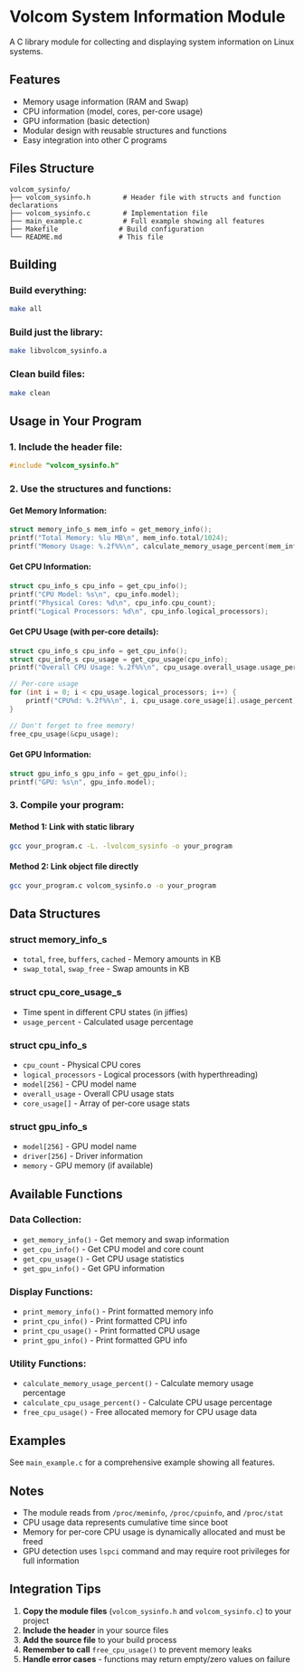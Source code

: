 # Volcom System Information Module

A C library module for collecting and displaying system information on Linux systems.

## Features

-   Memory usage information (RAM and Swap)
-   CPU information (model, cores, per-core usage)
-   GPU information (basic detection)
-   Modular design with reusable structures and functions
-   Easy integration into other C programs

## Files Structure

```
volcom_sysinfo/
├── volcom_sysinfo.h        # Header file with structs and function declarations
├── volcom_sysinfo.c        # Implementation file
├── main_example.c          # Full example showing all features
├── Makefile               # Build configuration
└── README.md              # This file
```

## Building

### Build everything:

```bash
make all
```

### Build just the library:

```bash
make libvolcom_sysinfo.a
```

### Clean build files:

```bash
make clean
```

## Usage in Your Program

### 1. Include the header file:

```c
#include "volcom_sysinfo.h"
```

### 2. Use the structures and functions:

#### Get Memory Information:

```c
struct memory_info_s mem_info = get_memory_info();
printf("Total Memory: %lu MB\n", mem_info.total/1024);
printf("Memory Usage: %.2f%%\n", calculate_memory_usage_percent(mem_info));
```

#### Get CPU Information:

```c
struct cpu_info_s cpu_info = get_cpu_info();
printf("CPU Model: %s\n", cpu_info.model);
printf("Physical Cores: %d\n", cpu_info.cpu_count);
printf("Logical Processors: %d\n", cpu_info.logical_processors);
```

#### Get CPU Usage (with per-core details):

```c
struct cpu_info_s cpu_info = get_cpu_info();
struct cpu_info_s cpu_usage = get_cpu_usage(cpu_info);
printf("Overall CPU Usage: %.2f%%\n", cpu_usage.overall_usage.usage_percent);

// Per-core usage
for (int i = 0; i < cpu_usage.logical_processors; i++) {
    printf("CPU%d: %.2f%%\n", i, cpu_usage.core_usage[i].usage_percent);
}

// Don't forget to free memory!
free_cpu_usage(&cpu_usage);
```

#### Get GPU Information:

```c
struct gpu_info_s gpu_info = get_gpu_info();
printf("GPU: %s\n", gpu_info.model);
```

### 3. Compile your program:

#### Method 1: Link with static library

```bash
gcc your_program.c -L. -lvolcom_sysinfo -o your_program
```

#### Method 2: Link object file directly

```bash
gcc your_program.c volcom_sysinfo.o -o your_program
```

## Data Structures

### struct memory_info_s

-   `total`, `free`, `buffers`, `cached` - Memory amounts in KB
-   `swap_total`, `swap_free` - Swap amounts in KB

### struct cpu_core_usage_s

-   Time spent in different CPU states (in jiffies)
-   `usage_percent` - Calculated usage percentage

### struct cpu_info_s

-   `cpu_count` - Physical CPU cores
-   `logical_processors` - Logical processors (with hyperthreading)
-   `model[256]` - CPU model name
-   `overall_usage` - Overall CPU usage stats
-   `core_usage[]` - Array of per-core usage stats

### struct gpu_info_s

-   `model[256]` - GPU model name
-   `driver[256]` - Driver information
-   `memory` - GPU memory (if available)

## Available Functions

### Data Collection:

-   `get_memory_info()` - Get memory and swap information
-   `get_cpu_info()` - Get CPU model and core count
-   `get_cpu_usage()` - Get CPU usage statistics
-   `get_gpu_info()` - Get GPU information

### Display Functions:

-   `print_memory_info()` - Print formatted memory info
-   `print_cpu_info()` - Print formatted CPU info
-   `print_cpu_usage()` - Print formatted CPU usage
-   `print_gpu_info()` - Print formatted GPU info

### Utility Functions:

-   `calculate_memory_usage_percent()` - Calculate memory usage percentage
-   `calculate_cpu_usage_percent()` - Calculate CPU usage percentage
-   `free_cpu_usage()` - Free allocated memory for CPU usage data

## Examples

See `main_example.c` for a comprehensive example showing all features.

## Notes

-   The module reads from `/proc/meminfo`, `/proc/cpuinfo`, and `/proc/stat`
-   CPU usage data represents cumulative time since boot
-   Memory for per-core CPU usage is dynamically allocated and must be freed
-   GPU detection uses `lspci` command and may require root privileges for full information

## Integration Tips

1. **Copy the module files** (`volcom_sysinfo.h` and `volcom_sysinfo.c`) to your project
2. **Include the header** in your source files
3. **Add the source file** to your build process
4. **Remember to call** `free_cpu_usage()` to prevent memory leaks
5. **Handle error cases** - functions may return empty/zero values on failure
